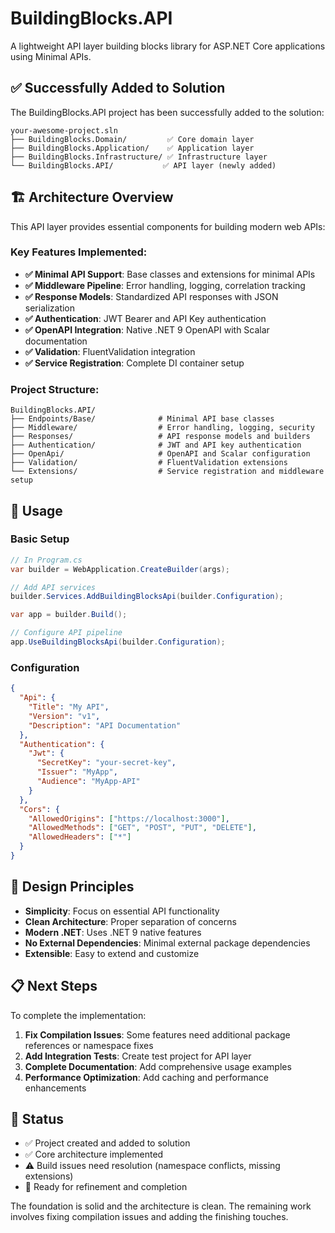 # BuildingBlocks.API

A lightweight API layer building blocks library for ASP.NET Core applications using Minimal APIs.

## ✅ Successfully Added to Solution

The BuildingBlocks.API project has been successfully added to the solution:

```
your-awesome-project.sln
├── BuildingBlocks.Domain/         ✅ Core domain layer
├── BuildingBlocks.Application/    ✅ Application layer  
├── BuildingBlocks.Infrastructure/ ✅ Infrastructure layer
└── BuildingBlocks.API/           ✅ API layer (newly added)
```

## 🏗️ Architecture Overview

This API layer provides essential components for building modern web APIs:

### Key Features Implemented:

- **✅ Minimal API Support**: Base classes and extensions for minimal APIs
- **✅ Middleware Pipeline**: Error handling, logging, correlation tracking
- **✅ Response Models**: Standardized API responses with JSON serialization
- **✅ Authentication**: JWT Bearer and API Key authentication
- **✅ OpenAPI Integration**: Native .NET 9 OpenAPI with Scalar documentation
- **✅ Validation**: FluentValidation integration
- **✅ Service Registration**: Complete DI container setup

### Project Structure:

```
BuildingBlocks.API/
├── Endpoints/Base/              # Minimal API base classes
├── Middleware/                  # Error handling, logging, security
├── Responses/                   # API response models and builders
├── Authentication/              # JWT and API key authentication
├── OpenApi/                     # OpenAPI and Scalar configuration
├── Validation/                  # FluentValidation extensions
└── Extensions/                  # Service registration and middleware setup
```

## 🚀 Usage

### Basic Setup

```csharp
// In Program.cs
var builder = WebApplication.CreateBuilder(args);

// Add API services
builder.Services.AddBuildingBlocksApi(builder.Configuration);

var app = builder.Build();

// Configure API pipeline
app.UseBuildingBlocksApi(builder.Configuration);
```

### Configuration

```json
{
  "Api": {
    "Title": "My API",
    "Version": "v1",
    "Description": "API Documentation"
  },
  "Authentication": {
    "Jwt": {
      "SecretKey": "your-secret-key",
      "Issuer": "MyApp",
      "Audience": "MyApp-API"
    }
  },
  "Cors": {
    "AllowedOrigins": ["https://localhost:3000"],
    "AllowedMethods": ["GET", "POST", "PUT", "DELETE"],
    "AllowedHeaders": ["*"]
  }
}
```

## 🎯 Design Principles

- **Simplicity**: Focus on essential API functionality
- **Clean Architecture**: Proper separation of concerns
- **Modern .NET**: Uses .NET 9 native features
- **No External Dependencies**: Minimal external package dependencies
- **Extensible**: Easy to extend and customize

## 📋 Next Steps

To complete the implementation:

1. **Fix Compilation Issues**: Some features need additional package references or namespace fixes
2. **Add Integration Tests**: Create test project for API layer
3. **Complete Documentation**: Add comprehensive usage examples
4. **Performance Optimization**: Add caching and performance enhancements

## 🔧 Status

- ✅ Project created and added to solution
- ✅ Core architecture implemented
- ⚠️ Build issues need resolution (namespace conflicts, missing extensions)
- 🚧 Ready for refinement and completion

The foundation is solid and the architecture is clean. The remaining work involves fixing compilation issues and adding the finishing touches.